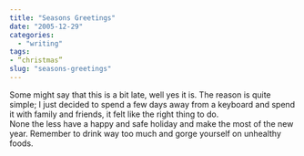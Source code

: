 ```yaml
---
title: "Seasons Greetings"
date: "2005-12-29"
categories: 
  - "writing"
tags:
- “christmas”
slug: "seasons-greetings"
---
```


Some might say that this is a bit late, well yes it is. The reason is quite simple; I just decided to spend a few days away from a keyboard and spend it with family and friends, it felt like the right thing to do.  
None the less have a happy and safe holiday and make the most of the new year. Remember to drink way too much and gorge yourself on unhealthy foods.

